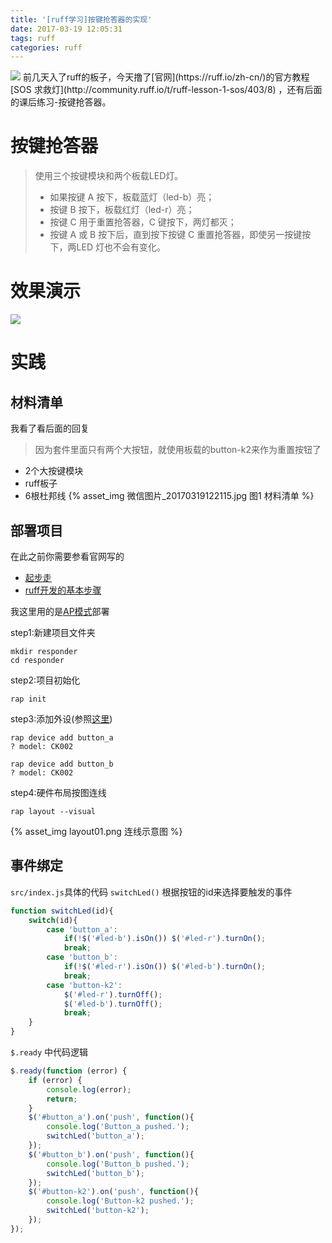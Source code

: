 ```yaml
---
title: '[ruff学习]按键抢答器的实现'
date: 2017-03-19 12:05:31
tags: ruff
categories: ruff
---
```

<img src='http://p1.bqimg.com/582279/2b0732ee0ac08cf6.jpg'>
前几天入了ruff的板子，今天撸了[官网](https://ruff.io/zh-cn/)的官方教程[SOS 求救灯](http://community.ruff.io/t/ruff-lesson-1-sos/403/8) ，还有后面的课后练习-按键抢答器。
<!--more-->

# 按键抢答器
>使用三个按键模块和两个板载LED灯。
>- 如果按键 A 按下，板载蓝灯（led-b）亮；
>- 按键 B 按下，板载红灯（led-r）亮；
>- 按键 C 用于重置抢答器，C 键按下，两灯都灭；
>- 按键 A 或 B 按下后，直到按下按键 C 重置抢答器，即使另一按键按下，两LED 灯也不会有变化。

# 效果演示

<img src='http://i2.muimg.com/582279/059c16087c2040b5.gif'>

# 实践

## 材料清单
我看了看后面的回复
>因为套件里面只有两个大按钮，就使用板载的button-k2来作为重置按钮了

- 2个大按键模块
- ruff板子
- 6根杜邦线
  {% asset_img 微信图片_20170319122115.jpg 图1 材料清单 %}

## 部署项目
在此之前你需要参看官网写的
- [起步走](https://ruff.io/zh-cn/docs/getting-started.html)
- [ruff开发的基本步骤](https://ruff.io/zh-cn/docs/development-steps.html)

我这里用的是[AP模式](https://ruff.io/zh-cn/docs/channel.html)部署

step1:新建项目文件夹
```
mkdir responder
cd responder
```
step2:项目初始化
```
rap init
```
step3:添加外设(参照[这里](https://ruff.io/zh-cn/docs/getting-started-device.html))
```
rap device add button_a
? model: CK002
```
```
rap device add button_b
? model: CK002
```
step4:硬件布局按图连线
```
rap layout --visual
```
{% asset_img layout01.png 连线示意图 %}

## 事件绑定
`src/index.js`具体的代码
`switchLed()`  根据按钮的id来选择要触发的事件
```javascript
function switchLed(id){
    switch(id){
        case 'button_a': 
            if(!$('#led-b').isOn()) $('#led-r').turnOn();
            break;
        case 'button_b': 
            if(!$('#led-r').isOn()) $('#led-b').turnOn();
            break;
        case 'button-k2': 
            $('#led-r').turnOff();
            $('#led-b').turnOff();
            break;
    }
}
```
`$.ready` 中代码逻辑
```javascript
$.ready(function (error) {
    if (error) {
        console.log(error);
        return;
    }
    $('#button_a').on('push', function(){
        console.log('Button_a pushed.');
        switchLed('button_a');
    });
    $('#button_b').on('push', function(){
        console.log('Button_b pushed.');
        switchLed('button_b');
    });
    $('#button-k2').on('push', function(){
        console.log('Button-k2 pushed.');
        switchLed('button-k2');
    });
});
```

